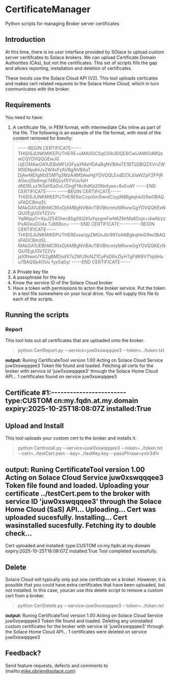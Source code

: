# CertificateManager
Python scripts for managing Broker server certificates

## Introduction
At this time, there is no user interface provided by SOlace to upload custom server ceritifcates to Solace brokers. We can upload Certificate Domain Authorities (CAs), but not the certificates. This set of scripts fills the gap and allows reporting, installation and deletion of certificates.

These toools use the Solace Cloud API (V2). This tool uploads certicates and makes cert related requests to the Solace Home Cloud, which in turn communicates with the broker. 

## Requirements
You need to have:
1) A certificate file, in PEM format, with intermediate CAs inline as part of the file. The following is an example of the file format, with most of the content removed for brevity:

> -----BEGIN CERTIFICATE-----
THISISJUNKMIKEPUTHERE+uMA0GCSqGSIb3DQEBCwUAMIGdMQswCQYDVQQGEwJG
UjEOMAwGA1UEBxMFUGFyaXMxHDAaBgNVBAoTE1BTQSBQZXVnZW90IENpdHJvZW4xFzAVBgNVBAsT
DjAwMDIgMzE5MTg3MzA4MSAwHgYDVQQLExdDZXJ0aWZpY2FPjRA0wzj5b8mgr74BQzyf5YVUu1sH
dNDRLxz1K0aYEaGvL/GngFf6cKdKb20Nofyee+8vEoAY
-----END CERTIFICATE-----
-----BEGIN CERTIFICATE-----
THISISJUNKMIKEPUTHEREKeC/qxi5m5wrdCzyjANBgkqhkiG9w0BAQsFADCBmzEL
MAkGA1UEBhMCRlIxDjAMBgNVBAcTBVBhcmlzMRwwGgYDVQQKExNQU0EgUGV1Z2Vv
YqRKpyO+KpJ2545hec8Sg0SQ91uYqxgmFwN6ZNrMa8Dsjx+i4wN/zzPsADeuGO4a
TJ888os=
-----END CERTIFICATE-----
-----BEGIN CERTIFICATE-----
THISISJUNKMIKEPUTHERExsa/qyZMGnJbr997zANBgkqhkiG9w0BAQsFADCBmzEL
MAkGA1UEBhMCRlIxDjAMBgNVBAcTBVBhcmlzMRwwGgYDVQQKExNQU0EgUGV1Z2Vv
ja10NwnUYG2gBMDodX7sZWU9oNZ1CyPsDRxZIyHTgF8K6V71qldHuu7BAQSb4OUu
fyx5q0y/
-----END CERTIFICATE-----
2) A Private key file
3) A passphrase for the key
4) Know the service ID of the Solace Cloud broker
5) Have a token with permissions to acton the broker service. Put the token in a text file somewhere on your local drive. You will supply this file to each of the scripts.

## Running the scripts

### Report
This tool lists out all certificates that are uploaded onto the broker.
> python CertReport.py --service=juw0xswqqqee3 --token=../token.txt

**output:**
Runing CertificateTool version 1.00
Acting on Solace Cloud Service juw0xswqqqee3
Token file found and loaded.
Fetching all certs for the broker with service id 'juw0xswqqqee3' through the Solace Home Cloud API...
1 certificates found on service juw0xswqqqee3

Certificate #1:------------------------
type:CUSTOM
cn:my.fqdn.at.my.domain
expiry:2025-10-25T18:08:07Z
installed:True
----------------------------------------

## Upload and Install
This tool uploads your custom cert to the broker and installs it.
> python CertInstall.py --service=juw0xswqqqee3 --token=../token.txt --cert=../testCert.pem --key=../testKey.key --passPhrase=yxtr34fv

**output:**
Runing CertificateTool version 1.00
Acting on Solace Cloud Service juw0xswqqqee3
Token file found and loaded.
Uploading your certificate ../testCert.pem to the broker with service ID 'juw0xswqqqee3' through the Solace Home Cloud (SaS) API...
Uploading...
Cert was uploaded sucesfully. Installing...
Cert wasinstalled sucesfully. Fetching ity to double check...
------------------------
Cert uploaded and installed:
type:CUSTOM
cn:my.fqdn.at.my.domain
expiry:2025-10-25T18:08:07Z
installed:True
Tool completed sucessfully.

## Delete
Solace Cloud will typically only put one certificate on a broker. However, it is possible that you could have extra certificates that have been uploaded, but not installed. In this case, youcan use this delete script to remove a custom cert from a broker. 

> python CertDelete.py --service=juw0xswqqqee3 --token=../token.txt

**output:**
Runing CertificateTool version 1.00
Acting on Solace Cloud Service juw0xswqqqee3
Token file found and loaded.
Deleting any uninstalled custom certificates for the broker with service id 'juw0xswqqqee3' through the Solace Home Cloud API...
1 certificates were deleted on service juw0xswqqqee3

## Feedback?
Send feature requests, defects and comments to (mailto:mike.obrien@solace.com)
